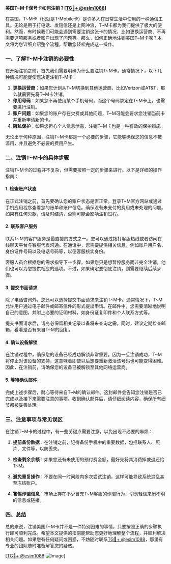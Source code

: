 **美国T~M卡保号卡如何注销？[[TG💪+ @esim1088](https://t.me/s/esim1088)]**

在美国，T~M卡（也就是T-Mobile卡）是许多人在日常生活中使用的一种通信工具。无论是用于打电话、发短信还是上网冲浪，T~M卡都为我们提供了极大的便利。然而，有时候我们可能会遇到需要注销这张卡的情况，比如更换运营商、不再需要这项服务或者账户出现了问题等。那么，如何正确地注销美国T~M卡呢？本文将为您详细介绍整个流程，帮助您轻松完成这一操作。

### 一、了解T~M卡注销的必要性

在开始注销之前，首先我们需要明确为什么要注销T~M卡。通常情况下，以下几种情况可能促使您决定注销T~M卡：

1. **更换运营商**：如果您计划从T~M切换到其他运营商，比如Verizon或AT&T，那么就需要先将T~M卡注销。
2. **停用号码**：如果您不再使用某个手机号码，而这个号码绑定在T~M卡上，也需要进行注销。
3. **账户问题**：如果您的账户存在欠费或其他问题，T~M可能会要求您注销当前卡并重新申请新的卡。
4. **隐私保护**：如果您担心个人信息泄露，注销T~M卡也是一种有效的保护措施。

无论出于何种原因，注销T~M卡都是一个必要的步骤，它能够确保您的信息不被滥用，并且避免不必要的费用产生。

### 二、注销T~M卡的具体步骤

注销T~M卡的过程并不复杂，但需要按照一定的步骤来进行。以下是详细的操作指南：

#### 1. 检查账户状态

在正式注销之前，首先要确认您的账户状态是否正常。登录T~M官方网站或通过手机应用程序查看您的账单和账户信息。确保没有未支付的费用或未处理的问题。如果有任何欠款，请及时结清，否则可能会影响注销过程。

#### 2. 联系客户服务

联系T~M的客户服务是最直接的方式之一。您可以通过拨打客服热线或者访问在线聊天平台与客服代表沟通。在通话中，您需要提供相关信息，例如账户用户名、身份证件号码以及电话号码等，以便客服核实身份。

客服人员会根据您的需求指导下一步骤。如果您只是想暂停服务而非完全注销，他们也可以为您提供相应的选项。不过，如果确定要彻底注销，则需要继续后续步骤。

#### 3. 提交书面请求

除了电话咨询外，您还可以选择提交书面请求来注销T~M卡。通常情况下，T~M允许用户通过电子邮件或邮寄信件的形式提出申请。在邮件中，您需要清晰地说明自己的意图，并附上必要的证明材料，如身份证复印件和个人联系方式等。

提交书面请求后，请务必保留相关记录以备将来查询之需。同时，建议定期检查邮箱，看看是否有来自T~M的回复。

#### 4. 确认设备解锁

在注销过程中，确保您的设备已经成功解锁非常重要。因为一旦注销成功，T~M将停止对该设备的支持，这意味着即使以后想要重新激活该号码也可能变得困难。因此，在注销前，请确保您的设备已被解锁至其他网络运营商。

#### 5. 等待确认邮件

完成上述步骤后，耐心等待来自T~M的确认邮件。这封邮件会告知您注销是否已完成以及接下来需要注意的事项。收到确认邮件后，请仔细阅读内容，确保所有细节都被妥善处理。

### 三、注意事项与常见误区

在注销T~M卡的过程中，有一些关键点需要注意，以免出现不必要的麻烦：

1. **提前备份数据**：在注销之前，记得备份手机中的重要数据，包括联系人、照片、文件等，以防丢失。
   
2. **检查剩余余额**：如果您还有未使用的预付费金额，最好先将其消费掉或退还给T~M。

3. **避免重复操作**：不要在同一时间段内多次尝试注销，这样可能导致系统混乱甚至冻结账户。

4. **警惕诈骗信息**：市场上存在不少冒充T~M客服的诈骗行为，切勿轻信来历不明的信息或链接。

### 四、总结

总的来说，注销美国T~M卡并不是一件特别困难的事情，只要按照正确的步骤执行即可顺利完成。希望本文提供的指南能帮助您更好地理解整个流程，并顺利解决相关问题。如果您有任何疑问或困惑，不妨随时联系[TG💪+ @esim1088](https://t.me/s/esim1088)，那里有专业的团队随时准备解答您的疑惑。

[[TG💪+ @esim1088](https://t.me/s/esim1088) ![Image](https://i.postimg.cc/4NQfJmqS/Snipaste-2025-05-13-00-14-12.png)]
